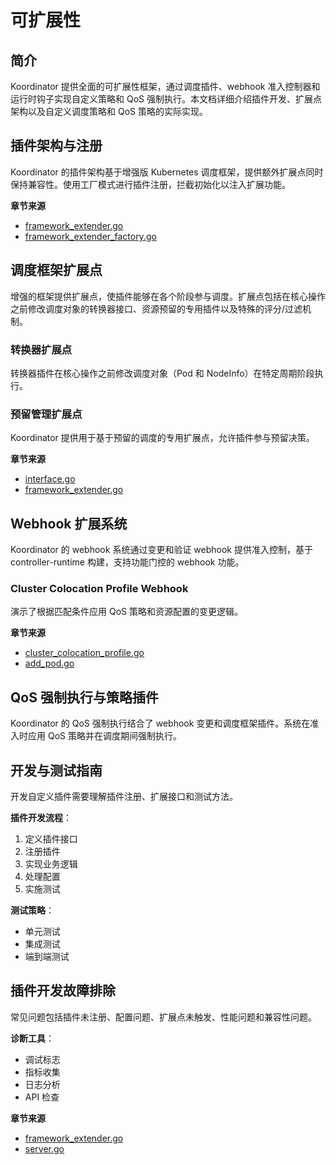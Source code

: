 # 可扩展性

## 简介
Koordinator 提供全面的可扩展性框架，通过调度插件、webhook 准入控制器和运行时钩子实现自定义策略和 QoS 强制执行。本文档详细介绍插件开发、扩展点架构以及自定义调度策略和 QoS 策略的实际实现。

## 插件架构与注册
Koordinator 的插件架构基于增强版 Kubernetes 调度框架，提供额外扩展点同时保持兼容性。使用工厂模式进行插件注册，拦截初始化以注入扩展功能。

**章节来源**
- [framework_extender.go](https://github.com/koordinator-sh/koordinator/tree/main/pkg/scheduler/frameworkext/framework_extender.go)
- [framework_extender_factory.go](https://github.com/koordinator-sh/koordinator/tree/main/pkg/scheduler/frameworkext/framework_extender_factory.go)

## 调度框架扩展点
增强的框架提供扩展点，使插件能够在各个阶段参与调度。扩展点包括在核心操作之前修改调度对象的转换器接口、资源预留的专用插件以及特殊的评分/过滤机制。

### 转换器扩展点
转换器插件在核心操作之前修改调度对象（Pod 和 NodeInfo）在特定周期阶段执行。

### 预留管理扩展点
Koordinator 提供用于基于预留的调度的专用扩展点，允许插件参与预留决策。

**章节来源**
- [interface.go](https://github.com/koordinator-sh/koordinator/tree/main/pkg/scheduler/frameworkext/interface.go)
- [framework_extender.go](https://github.com/koordinator-sh/koordinator/tree/main/pkg/scheduler/frameworkext/framework_extender.go)

## Webhook 扩展系统
Koordinator 的 webhook 系统通过变更和验证 webhook 提供准入控制，基于 controller-runtime 构建，支持功能门控的 webhook 功能。

### Cluster Colocation Profile Webhook
演示了根据匹配条件应用 QoS 策略和资源配置的变更逻辑。

**章节来源**
- [cluster_colocation_profile.go](https://github.com/koordinator-sh/koordinator/tree/main/pkg/webhook/pod/mutating/cluster_colocation_profile.go)
- [add_pod.go](https://github.com/koordinator-sh/koordinator/tree/main/pkg/webhook/add_pod.go)

## QoS 强制执行与策略插件
Koordinator 的 QoS 强制执行结合了 webhook 变更和调度框架插件。系统在准入时应用 QoS 策略并在调度期间强制执行。

## 开发与测试指南
开发自定义插件需要理解插件注册、扩展接口和测试方法。

**插件开发流程**：
1. 定义插件接口
2. 注册插件
3. 实现业务逻辑
4. 处理配置
5. 实施测试

**测试策略**：
- 单元测试
- 集成测试
- 端到端测试

## 插件开发故障排除
常见问题包括插件未注册、配置问题、扩展点未触发、性能问题和兼容性问题。

**诊断工具**：
- 调试标志
- 指标收集
- 日志分析
- API 检查

**章节来源**
- [framework_extender.go](https://github.com/koordinator-sh/koordinator/tree/main/pkg/scheduler/frameworkext/framework_extender.go)
- [server.go](https://github.com/koordinator-sh/koordinator/tree/main/pkg/webhook/server.go)
